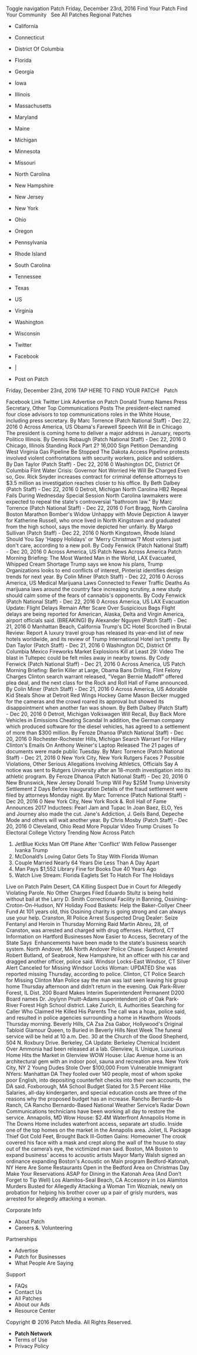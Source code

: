 Toggle navigation Patch Friday, December 23rd, 2016 Find Your Patch Find Your Community   See All Patches Regional Patches

*   California
*   Connecticut
*   District Of Columbia
*   Florida
*   Georgia
*   Iowa
*   Illinois
*   Massachusetts
*   Maryland
*   Maine
*   Michigan
*   Minnesota
*   Missouri
*   North Carolina
*   New Hampshire
*   New Jersey
*   New York
*   Ohio
*   Oregon
*   Pennsylvania
*   Rhode Island
*   South Carolina
*   Tennessee
*   Texas
*   US
*   Virginia
*   Washington
*   Wisconsin

*   Twitter
*   Facebook
*   |
*   Post on Patch

Friday, December 23rd, 2016 TAP HERE TO FIND YOUR PATCH!   Patch

Facebook Link Twitter Link Advertise on Patch Donald Trump Names Press Secretary, Other Top Communications Posts The president-elect named four close advisors to top communications roles in the White House, including press secretary. By Marc Torrence (Patch National Staff) - Dec 22, 2016 0 Across America, US Obama's Farewell Speech Will Be in Chicago The president is coming home to deliver a major address in January, reports Politico Illinois. By Dennis Robaugh (Patch National Staff) - Dec 22, 2016 0 Chicago, Illinois Standing Rock Part 2? 16,000 Sign Petition Demanding West Virginia Gas Pipeline Be Stopped The Dakota Access Pipeline protests involved violent confrontations with security workers, police and soldiers. By Dan Taylor (Patch Staff) - Dec 22, 2016 0 Washington DC, District Of Columbia Flint Water Crisis: Governor Not Worried He Will Be Charged Even so, Gov. Rick Snyder increases contract for criminal defense attorneys to $3.5 million as investigation reaches closer to his office. By Beth Dalbey (Patch Staff) - Dec 22, 2016 0 Detroit, Michigan North Carolina HB2 Repeal Fails During Wednesday Special Session North Carolina lawmakers were expected to repeal the state's controversial "bathroom law." By Marc Torrence (Patch National Staff) - Dec 22, 2016 0 Fort Bragg, North Carolina Boston Marathon Bomber's Widow Unhappy with Movie Depiction A lawyer for Katherine Russell, who once lived in North Kingstown and graduated from the high school, says the movie depicted her unfairly. By Margo Sullivan (Patch Staff) - Dec 22, 2016 0 North Kingstown, Rhode Island Should You Say 'Happy Holidays' or 'Merry Christmas'? Most voters just don't care, according to a new poll. By Cody Fenwick (Patch National Staff) - Dec 20, 2016 0 Across America, US Patch News Across America Patch Morning Briefing: The Most Wanted Man in the World, LAX Evacuated, Whipped Cream Shortage Trump says we know his plans, Trump Organizations looks to end conflicts of interest, Pinterist identifies design trends for next year. By Colin Miner (Patch Staff) - Dec 22, 2016 0 Across America, US Medical Marijuana Laws Connected to Fewer Traffic Deaths As marijuana laws around the country face increasing scrutiny, a new study should calm some of the fears of cannabis's opponents. By Cody Fenwick (Patch National Staff) - Dec 22, 2016 0 Across America, US LAX Evacuation Update: Flight Delays Remain After Scare Over Suspicious Bags Flight delays are being reported for American, Alaska, Delta and Virgin America, airport officials said. (BREAKING) By Alexander Nguyen (Patch Staff) - Dec 21, 2016 0 Manhattan Beach, California Trump's DC Hotel Scorched in Brutal Review: Report A luxury travel group has released its year-end list of new hotels worldwide, and its review of Trump International Hotel isn't pretty. By Dan Taylor (Patch Staff) - Dec 21, 2016 0 Washington DC, District Of Columbia Mexico Fireworks Market Explosions Kill at Least 29: Video The blast in Tultepec could be felt miles away in nearby towns. By Cody Fenwick (Patch National Staff) - Dec 21, 2016 0 Across America, US Patch Morning Briefing: Berlin Killer at Large, Obama Bans Drilling, Flint Felony Charges Clinton search warrant released, "Vegan Bernie Madoff" offered plea deal, and the next class for the Rock and Roll Hall of Fame announced. By Colin Miner (Patch Staff) - Dec 21, 2016 0 Across America, US Adorable Kid Steals Show at Detroit Red Wings Hockey Game Mason Becker mugged for the cameras and the crowd roared its approval but showed its disappointment when another fan was shown. By Beth Dalbey (Patch Staff) - Dec 20, 2016 0 Detroit, Michigan Volkswagen Will Recall, Buy Back More Vehicles in Emissions Cheating Scandal In addition, the German company which produced software for the diesel vehicles, has agreed to a settlement of more than $300 million. By Feroze Dhanoa (Patch National Staff) - Dec 20, 2016 0 Rochester-Rochester Hills, Michigan Search Warrant For Hillary Clinton's Emails On Anthony Weiner's Laptop Released The 21 pages of documents were made public Tuesday. By Marc Torrence (Patch National Staff) - Dec 21, 2016 0 New York City, New York Rutgers Faces 7 Possible Violations, Other Serious Allegations Involving Athletics, Officials Say A notice was sent to Rutgers University after an 18-month investigation into its athletic program. By Feroze Dhanoa (Patch National Staff) - Dec 20, 2016 0 New Brunswick, New Jersey Donald Trump Will Pay $25M Trump University Settlement 2 Days Before Inauguration Details of the fraud settlement were filed by attorneys Monday night. By Marc Torrence (Patch National Staff) - Dec 20, 2016 0 New York City, New York Rock &. Roll Hall of Fame Announces 2017 Inductees: Pearl Jam and Tupac In Joan Baez, ELO, Yes and Journey also made the cut. Jane's Addiction, J. Geils Band, Depeche Mode and others will wait another year. By Chris Mosby (Patch Staff) - Dec 20, 2016 0 Cleveland, Ohio Read More Popular Video Trump Cruises To Electoral College Victory Trending Now Across Patch

1.  JetBlue Kicks Man Off Plane After 'Conflict' With Fellow Passenger Ivanka Trump
2.  McDonald’s Loving Gator Gets To Stay With Florida Woman
3.  Couple Married Nearly 64 Years Die Less Than A Day Apart
4.  Man Pays $1,552 Library Fine for Books Due 40 Years Ago
5.  Watch Live Stream: Florida Eaglets Set To Hatch For The Holidays

Live on Patch Palm Desert, CA Killing Suspect Due in Court for Allegedly Violating Parole. No Other Charges Filed Eduardo Stultz is being held without bail at the Larry D. Smith Correctional Facility in Banning, Ossining-Croton-On-Hudson, NY Holiday Food Baskets: Help the Baker-Collyer Cheer Fund At 101 years old, this Ossining charity is going strong and can always use your help. Cranston, RI Police Arrest Suspected Drug Dealer: Seize Fentanyl and Heroin in Thursday Morning Raid Martin Abreu, 28, of Cranston, was arrested and charged with drug offenses. Hartford, CT Information on Hartford Businesses Now Easier to Access, Secretary of the State Says ​ Enhancements have been made to the state's business search system.​ North Andover, MA North Andover Police Chase: Suspect Arrested Robert Butland, of Seabrook, New Hampshire, hit an officer with his car and dragged another officer, police said. Windsor Locks-East Windsor, CT Silver Alert Canceled for Missing Windsor Locks Woman: UPDATED She was reported missing Thursday, according to police. Clinton, CT Police Search for Missing Clinton Man Police say the man was last seen leaving his group home Thursday afternoon and didn’t return in the evening. Oak Park-River Forest, IL Dist. 200 Board Makes Interim Superintendent Permanent D200 Board names Dr. Joylynn Pruitt-Adams superintendent job of Oak Park-River Forest High School district. Lake Zurich, IL Authorities Searching for Caller Who Claimed He Killed His Parents The call was a hoax, police said, and resulted in police agencies surrounding a home in Hawthorn Woods Thursday morning. Beverly Hills, CA Zsa Zsa Gabor, Hollywood's Original Tabloid Glamour Queen, to Buried in Beverly Hills Next Week The funeral service will be held at 10 a.m. Dec. 30 at the Church of the Good Shepherd, 504 N. Roxbury Drive. Berkeley, CA Update: Berkeley Chemical Incident Over Ammonia had been released at a lab. Glenview, IL Unique, Luxurious Home Hits the Market in Glenview WOW House: Lilac Avenue home is an architectural gem with an indoor pool, sauna and recreation area. New York City, NY 2 Young Dudes Stole Over $100,000 From Vulnerable Immigrant NYers: Manhattan DA They fooled over 140 people, most of whom spoke poor English, into depositing counterfeit checks into their own accounts, the DA said. Foxborough, MA School Budget Slated for 3.5 Percent Hike Salaries, all-day kindergarten, and special education costs are three of the reasons why the proposed budget has an increase. Rancho Bernardo-4s Ranch, CA Rancho Bernardo-Based National Weather Service’s Radar Down Communications technicians have been working all day to restore the service. Annapolis, MD Wow House: $2.4M Waterfront Annapolis Home in The Downs Home includes waterfront access, separate art studio. Inside one of the top homes on the market in the Annapolis area. Joliet, IL Package Thief Got Cold Feet, Brought Back Ill-Gotten Gains: Homeowner The crook covered his face with a mask and crept along the wall of the house to stay out of the camera’s eye, the victimized man said. Boston, MA Boston to expand business' access to acoustic artists Mayor Marty Walsh signed an ordinance expanding Boston's Acoustic on Main program Bedford-Katonah, NY Here Are Some Restaurants Open in the Bedford Area on Christmas Day Make Your Reservations ASAP for Dining in the Katonah Area (And Don’t Forget to Tip Well) Los Alamitos-Seal Beach, CA Accessory in Los Alamitos Murders Busted for Allegedly Attacking a Woman Tim Wozniak, newly on probation for helping his brother cover up a pair of grisly murders, was arrested for allegedly attacking a woman.

Corporate Info

*   About Patch
*   Careers &. Volunteering

Partnerships

*   Advertise
*   Patch for Businesses
*   What People Are Saying

Support

*   FAQs
*   Contact Us
*   All Patches
*   About our Ads
*   Resource Center

Copyright © 2016 Patch Media. All Rights Reserved.

*   **Patch Network**
*   Terms of Use
*   Privacy Policy